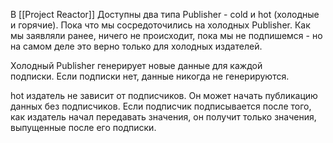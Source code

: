 В [[Project Reactor]] Доступны два типа Publisher - cold и hot (холодные и горячие). Пока что мы сосредоточились на холодных Publisher. Как мы заявляли ранее, ничего не происходит, пока мы не подпишемся - но на самом деле это верно только для холодных издателей.

Холодный Publisher генерирует новые данные для каждой подписки. Если подписки нет, данные никогда не генерируются.

hot издатель не зависит от подписчиков. Он может начать публикацию данных без подписчиков. Если подписчик подписывается после того, как издатель начал передавать значения, он получит только значения, выпущенные после его подписки.